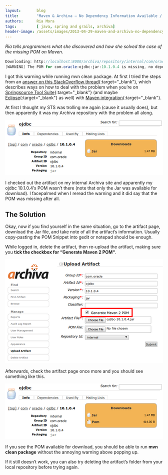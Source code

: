 ```yaml
---
layout:       blog
title:        "Maven & Archiva – No Dependency Information Available / Missing POM"
authors:      Ria Mora
tags:         [ java, spring and grails, archiva]
header-image: /assets/images/2013-04-29-maven-and-archiva-no-dependency-Information-available-missing-POM/mavenandarchiva.png
---
```


*Ria tells programmers what she discovered and how she solved the case of the missing POM on Maven.*

```java
Downloading: http://localhost:8080/archiva/repository/internal/com/oracle/ojdbc/10.1.0.4/ojdbc-10.1.0.4.pom
[WARNING] The POM for com.oracle:ojdbc:jar:10.1.0.4 is missing, no dependency information available
```
I got this warning while running mvn clean package. At first I tried the steps from an [answer on this StackOverflow thread](https://stackoverflow.com/questions/6111408/maven2-missing-artifact-but-jars-are-in-place/6112344#6112344){:target="_blank"}, which describes ways on how to deal with the problem when you’re on [Springsource Tool Suite](https://spring.io/tools){:target="_blank"} (and maybe [Eclipse](https://www.eclipse.org/){:target="_blank"} as well) with [Maven integration](https://www.eclipse.org/m2e/){:target="_blank"}.

At first I thought my STS was trolling me again (cause it usually does), but then apparently it was my Archiva repository with the problem all along.

![Missing POM](/assets/images/2013-04-29-maven-and-archiva-no-dependency-Information-available-missing-POM/missingpom.png)

I checked out the artifact on my internal Archiva site and apparently my ojdbc 10.1.0.4′s POM wasn’t there (note that only the Jar was available for download). I facepalmed when I reread the warning and it did say that the POM was missing after all.

## The Solution

Okay, now if you find yourself in the same situation, go to the artifact page, download the Jar file, and take note of all the artifact’s information. Usually copy-pasting the POM Snippet into gedit or notepad should be enough.

While logged in, delete the artifact, then re-upload the artifact, making sure you **tick the checkbox for “Generate Maven 2 POM“**.

![Upload Artifact](/assets/images/2013-04-29-maven-and-archiva-no-dependency-Information-available-missing-POM/uploadartifact.png)

Afterwards, check the artifact page once more and you should see something like this.

![With POM](/assets/images/2013-04-29-maven-and-archiva-no-dependency-Information-available-missing-POM/withpom.png)

If you see the POM available for download, you should be able to run **mvn clean package** without the annoying warning above popping up.

If it still doesn’t work, you can also try deleting the artifact’s folder from your local repository before trying again.